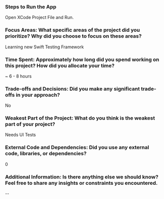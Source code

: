 ### Steps to Run the App
Open XCode Project File and Run.

### Focus Areas: What specific areas of the project did you prioritize? Why did you choose to focus on these areas?
Learning new Swift Testing Framework

### Time Spent: Approximately how long did you spend working on this project? How did you allocate your time?
~ 6 - 8 hours

### Trade-offs and Decisions: Did you make any significant trade-offs in your approach?
No

### Weakest Part of the Project: What do you think is the weakest part of your project?
Needs UI Tests

### External Code and Dependencies: Did you use any external code, libraries, or dependencies? 
0

### Additional Information: Is there anything else we should know? Feel free to share any insights or constraints you encountered.
--
